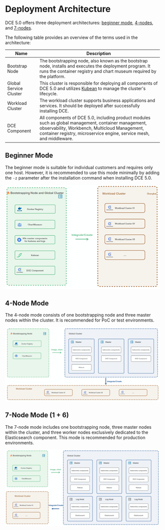 # Deployment Architecture

DCE 5.0 offers three deployment architectures: [beginner mode](#beginner-mode), [4-nodes](#4-node-mode), and [7-nodes](#7-node-mode-1--6).

The following table provides an overview of the terms used in the architecture:

| Name | Description  |
| ---- | ------------ |
| Bootstrap Node | The bootstrapping node, also known as the bootstrap node, installs and executes the deployment program. It runs the container registry and chart museum required by the platform. |
| Global Service Cluster| This cluster is responsible for deploying all components of DCE 5.0 and utilizes [Kubean](https://github.com/kubean-io/kubean) to manage the cluster's lifecycle. |
| Workload Cluster | The workload cluster supports business applications and services. It should be deployed after successfully installing DCE. |
| DCE Component | All components of DCE 5.0, including product modules such as global management, container management, observability, Workbench, Multicloud Management, container registry, microservice engine, service mesh, and middleware. |

## Beginner Mode

The beginner mode is suitable for individual customers and requires only one host. However,
it is recommended to use this mode minimally by adding the `-z` parameter after the installation command when installing DCE 5.0.

![Beginner Mode Diagram](../images/allinone.png)

## 4-Node Mode

The 4-node mode consists of one bootstrapping node and three master nodes within the cluster. It is recommended for PoC or test environments.

![4-Node Mode Diagram](../images/four.png)

## 7-Node Mode (1 + 6)

The 7-node mode includes one bootstrapping node, three master nodes within the cluster, and three worker nodes exclusively dedicated to the Elasticsearch component. This mode is recommended for production environments.

![7-Node Mode Diagram](../images/seven.png)
